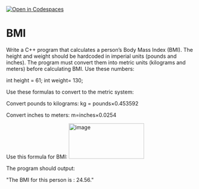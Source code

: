[![Open in Codespaces](https://classroom.github.com/assets/launch-codespace-2972f46106e565e64193e422d61a12cf1da4916b45550586e14ef0a7c637dd04.svg)](https://classroom.github.com/open-in-codespaces?assignment_repo_id=20459874)
# BMI

Write a C++ program that calculates a person’s Body Mass Index (BMI). The height and weight should be hardcoded in imperial units (pounds and inches). 
The program must convert them into metric units (kilograms and meters) before calculating BMI.
Use these numbers: 

int height = 61;
int weight= 130;

Use these formulas to convert to the metric system:

Convert pounds to kilograms:
kg = pounds×0.453592

Convert inches to meters:
m=inches×0.0254

Use this formula for BMI: 
<img width="202" height="95" alt="image" src="https://github.com/user-attachments/assets/80f6f9af-6879-4a4d-a61b-ab2928e82be0" />

The program should output:

"The BMI for this person is :  24.56."
